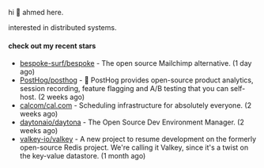 hi 👋 ahmed here.

interested in distributed systems.

#### check out my recent stars

- [bespoke-surf/bespoke](https://github.com/bespoke-surf/bespoke) - The open source Mailchimp alternative. (1 day ago)
- [PostHog/posthog](https://github.com/PostHog/posthog) - 🦔 PostHog provides open-source product analytics, session recording, feature flagging and A/B testing that you can self-host. (2 weeks ago)
- [calcom/cal.com](https://github.com/calcom/cal.com) - Scheduling infrastructure for absolutely everyone. (2 weeks ago)
- [daytonaio/daytona](https://github.com/daytonaio/daytona) - The Open Source Dev Environment Manager. (2 weeks ago)
- [valkey-io/valkey](https://github.com/valkey-io/valkey) - A new project to resume development on the formerly open-source Redis project. We&#39;re calling it Valkey, since it&#39;s a twist on the key-value datastore. (1 month ago)

